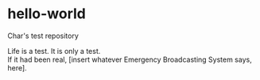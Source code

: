 # hello-world
Char's test repository

Life is a test.  It is only a test.  
If it had been real, [insert whatever Emergency Broadcasting System says, here].

